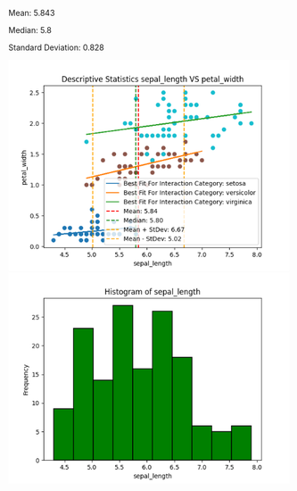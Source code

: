Mean: 5.843 
 
 
Median: 5.8 
 
 
Standard Deviation: 0.828 
 
 

![Visualization](visualization.png)
![Viz](visualization_hist.png)
